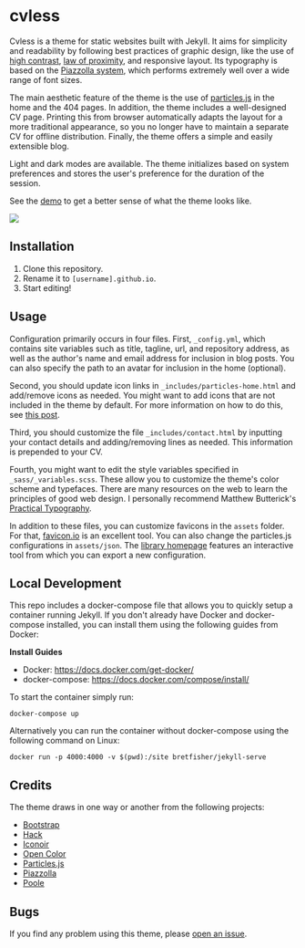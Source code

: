 # cvless

Cvless is a theme for static websites built with Jekyll. It aims for simplicity and readability by following best practices of graphic design, like the use of [high contrast](https://www.contrastrebellion.com), [law of proximity](https://lawsofux.com/law-of-proximity), and responsive layout. Its typography is based on the [Piazzolla system](https://piazzolla.huertatipografica.com/), which performs extremely well over a wide range of font sizes.

The main aesthetic feature of the theme is the use of [particles.js](https://vincentgarreau.com/particles.js/) in the home and the 404 pages. In addition, the theme includes a well-designed CV page. Printing this from browser automatically adapts the layout for a more traditional appearance, so you no longer have to maintain a separate CV for offline distribution. Finally, the theme offers a simple and easily extensible blog.

Light and dark modes are available. The theme initializes based on system preferences and stores the user's preference for the duration of the session.

See the [demo](https://cvless.netlify.app) to get a better sense of what the theme looks like.

![](https://github.com/piazzai/cvless/blob/master/screenshot.jpg)

## Installation

1.  Clone this repository.
2.  Rename it to `[username].github.io`.
3.  Start editing!

## Usage

Configuration primarily occurs in four files. First, `_config.yml`, which contains site variables such as title, tagline, url, and repository address, as well as the author's name and email address for inclusion in blog posts. You can also specify the path to an avatar for inclusion in the home (optional).

Second, you should update icon links in `_includes/particles-home.html` and add/remove icons as needed. You might want to add icons that are not included in the theme by default. For more information on how to do this, see [this post](https://cvless.netlify.app/2022/08/01/on-the-use-of-icons/).

Third, you should customize the file `_includes/contact.html` by inputting your contact details and adding/removing lines as needed. This information is prepended to your CV.

Fourth, you might want to edit the style variables specified in `_sass/_variables.scss`. These allow you to customize the theme's color scheme and typefaces. There are many resources on the web to learn the principles of good web design. I personally recommend Matthew Butterick's [Practical Typography](https://practicaltypography.com/websites.html).

In addition to these files, you can customize favicons in the `assets` folder. For that, [favicon.io](https://favicon.io/) is an excellent tool. You can also change the particles.js configurations in `assets/json`. The [library homepage](https://vincentgarreau.com/particles.js/) features an interactive tool from which you can export a new configuration.

## Local Development

This repo includes a docker-compose file that allows you to quickly setup a container running Jekyll. If you don't already have Docker and docker-compose installed, you can install them using the following guides from Docker:

**Install Guides**
* Docker: https://docs.docker.com/get-docker/
* docker-compose: https://docs.docker.com/compose/install/

To start the container simply run:

```
docker-compose up
```

Alternatively you can run the container without docker-compose using the following command on Linux:

```
docker run -p 4000:4000 -v $(pwd):/site bretfisher/jekyll-serve
```

## Credits

The theme draws in one way or another from the following projects:

-   [Bootstrap](https://getbootstrap.com/)
-   [Hack](https://sourcefoundry.org/hack/)
-   [Iconoir](https://iconoir.com/)
-   [Open Color](https://yeun.github.io/open-color/)
-   [Particles.js](https://vincentgarreau.com/particles.js/)
-   [Piazzolla](https://piazzolla.huertatipografica.com/)
-   [Poole](https://getpoole.com/)

## Bugs

If you find any problem using this theme, please [open an issue](https://github.com/piazzai/cvless/issues).
